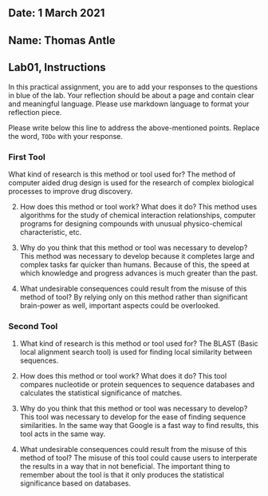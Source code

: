 ## Date: 1 March 2021

## Name: Thomas Antle

## Lab01, Instructions

In this practical assignment, you are to add your responses to the questions in blue of the lab. Your reflection should be about a page and contain clear and meaningful language. Please use markdown language to format your reflection piece.

Please write below this line to address the above-mentioned points. Replace the word, `TODo` with your response.

### First Tool

 What kind of research is this method or tool used for?
 The method of computer aided drug design is used for the research of complex biological processes to improve drug discovery.

 2. How does this method or tool work? What does it do?
This method uses algorithms for the study of chemical interaction relationships, computer programs for designing compounds with unusual physico-chemical characteristic, etc.

 3. Why do you think that this method or tool was necessary to develop?
 This method was necessary to develop because it completes large and complex tasks far quicker than humans. Because of this, the speed at which knowledge and progress advances is much greater than the past.

 4. What undesirable consequences could result from the misuse of this method of tool?
 By relying only on this method rather than significant brain-power as well, important aspects could be overlooked.


### Second Tool

 1. What kind of research is this method or tool used for?
 The BLAST (Basic local alignment search tool) is used for finding local similarity between sequences.

 2. How does this method or tool work? What does it do?
 This tool compares nucleotide or protein sequences to sequence databases and calculates the statistical significance of matches.

 3. Why do you think that this method or tool was necessary to develop?
 This tool was necessary to develop for the ease of finding sequence similarities. In the same way that Google is a fast way to find results, this tool acts in the same way.

 4. What undesirable consequences could result from the misuse of this method of tool?
 The misuse of this tool could cause users to interperate the results in a way that in not beneficial. The important thing to remember about the tool is that it only produces the statistical significance based on databases.
